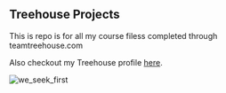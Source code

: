 ## Treehouse Projects

This is repo is for all my course filess completed through teamtreehouse.com

Also checkout my Treehouse profile [here](https://teamtreehouse.com/johnforbes).

![we_seek_first](https://cloud.githubusercontent.com/assets/2206785/18495571/5c96ed72-79dc-11e6-8e36-53d722c1e0f9.jpg)
